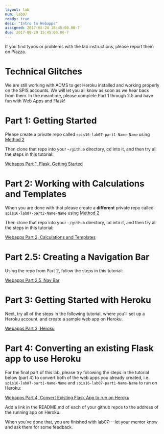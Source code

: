 ```yaml
---
layout: lab
num: lab07
ready: true
desc: "Intro to Webapps"
assigned: 2017-08-24 18:45:00.00-7
due: 2017-08-29 15:45:00.00-7
---
```


If you find typos or problems with the lab instructions, please report them on Piazza.

# Technical Glitches

We are still working with ACMS to get Heroku installed and working properly on the SPIS accounts. We will let you all know as soon as we hear back from them. In the meantime, please complete Part 1 through 2.5 and have fun with Web Apps and Flask!


# Part 1: Getting Started

Please create a private repo called `spis16-lab07-part1-Name-Name` using [Method 2](/topics/github_create_repo)

Then clone that repo into your `~/github` directory, cd into it, and then try all the steps in this tutorial:

[Webapps Part 1, Flask, Getting Started](/webapps/webapps-intro-part-1-flask-getting-started)


# Part 2: Working with Calculations and Templates

When you are done with that please create a **different** private repo called `spis16-lab07-part2-Name-Name` using [Method 2](/topics/github_create_repo)

Then clone that repo into your `~/github` directory, cd into it, and then try all the steps in this tutorial:

[Webapps Part 2, Calculations and Templates](/webapps/webapps-intro-part-2/)

# Part 2.5: Creating a Navigation Bar

Using the repo from Part 2, follow the steps in this tutorial:

[Webapps Part 2.5, Nav Bar](/webapps/webapps-intro-part-2-5/)

# Part 3: Getting Started with Heroku

Next, try all of the steps in the following tutorial, where you'll set up a Heroku account, and create a
sample web app on Heroku.

[Webapps Part 3, Heroku](/webapps/webapps-intro-part-3/)

# Part 4: Converting an existing Flask app to use Heroku

For the final part of this lab, please try following the steps in the tutorial below (part 4) to convert both of the web 
apps you already created, i.e.  `spis16-lab07-part1-Name-Name` and `spis16-lab07-part1-Name-Name` to run on Heroku:

[Webapps Part 4, Convert Existing Flask App to run on Heroku](/webapps/webapps-intro-part-4/)

Add a link in the README.md of each of your github repos to the address of the running app on Heroku.

When you've done that, you are finished with lab07---let your mentor know and ask them for some feedback.
